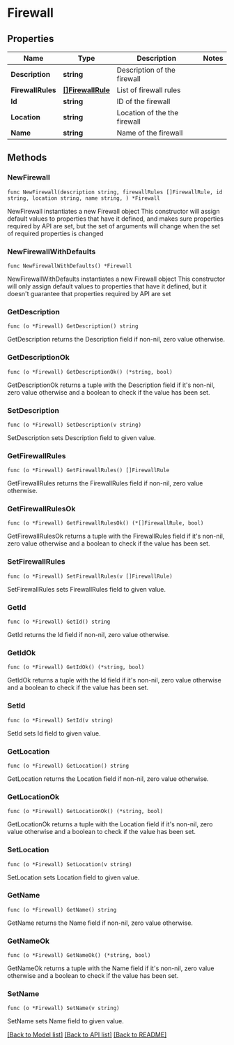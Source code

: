 # Firewall

## Properties

Name | Type | Description | Notes
------------ | ------------- | ------------- | -------------
**Description** | **string** | Description of the firewall | 
**FirewallRules** | [**[]FirewallRule**](FirewallRule.md) | List of firewall rules | 
**Id** | **string** | ID of the firewall | 
**Location** | **string** | Location of the the firewall | 
**Name** | **string** | Name of the firewall | 

## Methods

### NewFirewall

`func NewFirewall(description string, firewallRules []FirewallRule, id string, location string, name string, ) *Firewall`

NewFirewall instantiates a new Firewall object
This constructor will assign default values to properties that have it defined,
and makes sure properties required by API are set, but the set of arguments
will change when the set of required properties is changed

### NewFirewallWithDefaults

`func NewFirewallWithDefaults() *Firewall`

NewFirewallWithDefaults instantiates a new Firewall object
This constructor will only assign default values to properties that have it defined,
but it doesn't guarantee that properties required by API are set

### GetDescription

`func (o *Firewall) GetDescription() string`

GetDescription returns the Description field if non-nil, zero value otherwise.

### GetDescriptionOk

`func (o *Firewall) GetDescriptionOk() (*string, bool)`

GetDescriptionOk returns a tuple with the Description field if it's non-nil, zero value otherwise
and a boolean to check if the value has been set.

### SetDescription

`func (o *Firewall) SetDescription(v string)`

SetDescription sets Description field to given value.


### GetFirewallRules

`func (o *Firewall) GetFirewallRules() []FirewallRule`

GetFirewallRules returns the FirewallRules field if non-nil, zero value otherwise.

### GetFirewallRulesOk

`func (o *Firewall) GetFirewallRulesOk() (*[]FirewallRule, bool)`

GetFirewallRulesOk returns a tuple with the FirewallRules field if it's non-nil, zero value otherwise
and a boolean to check if the value has been set.

### SetFirewallRules

`func (o *Firewall) SetFirewallRules(v []FirewallRule)`

SetFirewallRules sets FirewallRules field to given value.


### GetId

`func (o *Firewall) GetId() string`

GetId returns the Id field if non-nil, zero value otherwise.

### GetIdOk

`func (o *Firewall) GetIdOk() (*string, bool)`

GetIdOk returns a tuple with the Id field if it's non-nil, zero value otherwise
and a boolean to check if the value has been set.

### SetId

`func (o *Firewall) SetId(v string)`

SetId sets Id field to given value.


### GetLocation

`func (o *Firewall) GetLocation() string`

GetLocation returns the Location field if non-nil, zero value otherwise.

### GetLocationOk

`func (o *Firewall) GetLocationOk() (*string, bool)`

GetLocationOk returns a tuple with the Location field if it's non-nil, zero value otherwise
and a boolean to check if the value has been set.

### SetLocation

`func (o *Firewall) SetLocation(v string)`

SetLocation sets Location field to given value.


### GetName

`func (o *Firewall) GetName() string`

GetName returns the Name field if non-nil, zero value otherwise.

### GetNameOk

`func (o *Firewall) GetNameOk() (*string, bool)`

GetNameOk returns a tuple with the Name field if it's non-nil, zero value otherwise
and a boolean to check if the value has been set.

### SetName

`func (o *Firewall) SetName(v string)`

SetName sets Name field to given value.



[[Back to Model list]](../README.md#documentation-for-models) [[Back to API list]](../README.md#documentation-for-api-endpoints) [[Back to README]](../README.md)


